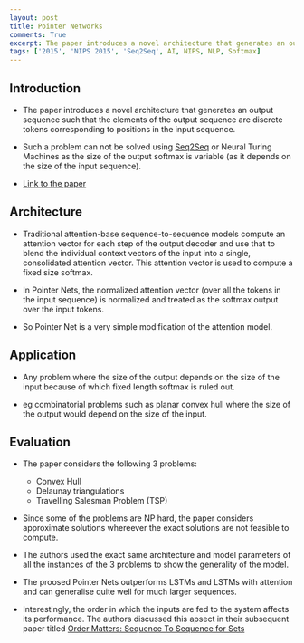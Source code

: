 ```yaml
---
layout: post
title: Pointer Networks
comments: True
excerpt: The paper introduces a novel architecture that generates an output sequence such that the elements of the output sequence are discrete tokens corresponding to positions in the input sequence.
tags: ['2015', 'NIPS 2015', 'Seq2Seq', AI, NIPS, NLP, Softmax]
---
```


## Introduction

* The paper introduces a novel architecture that generates an output sequence such that the elements of the output sequence are discrete tokens corresponding to positions in the input sequence.

* Such a problem can not be solved using [Seq2Seq](https://gist.github.com/shagunsodhani/a2915921d7d0ac5cfd0e379025acfb9f) or Neural Turing Machines as the size of the output softmax is variable (as it depends on the size of the input sequence).

* [Link to the paper](https://arxiv.org/abs/1506.03134)

## Architecture

* Traditional attention-base sequence-to-sequence models compute an attention vector for each step of the output decoder and use that to blend the individual context vectors of the input into a single, consolidated attention vector. This attention vector is used to compute a fixed size softmax.

* In Pointer Nets, the normalized attention vector (over all the tokens in the input sequence) is normalized and treated as the softmax output over the input tokens.

* So Pointer Net is a very simple modification of the attention model. 

## Application

* Any problem where the size of the output depends on the size of the input because of which fixed length softmax is ruled out.

* eg combinatorial problems such as planar convex hull where the size of the output would depend on the size of the input.

## Evaluation

* The paper considers the following 3 problems:
    
    * Convex Hull
    * Delaunay triangulations
    * Travelling Salesman Problem (TSP)

* Since some of the problems are NP hard, the paper considers approximate solutions whereever the exact solutions are not feasible to compute.

* The authors used the exact same architecture and model parameters of all the instances of the 3 problems to show the generality of the model.

* The proosed Pointer Nets outperforms LSTMs and LSTMs with attention and can generalise quite well for much larger sequences. 

* Interestingly, the order in which the inputs are fed to the system affects its performance. The authors discussed this apsect in their subsequent paper titled [Order Matters: Sequence To Sequence for Sets](https://arxiv.org/pdf/1511.06391v4.pdf)

